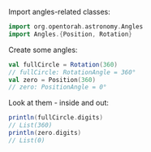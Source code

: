 Import angles-related classes:

```scala
import org.opentorah.astronomy.Angles
import Angles.{Position, Rotation}
```

Create some angles:

```scala
val fullCircle = Rotation(360)
// fullCircle: RotationAngle = 360°
val zero = Position(360)
// zero: PositionAngle = 0°
```

Look at them - inside and out:

```scala
println(fullCircle.digits)
// List(360)
println(zero.digits)
// List(0)
```
